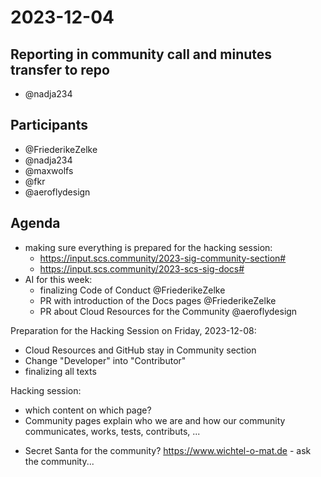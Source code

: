 # 2023-12-04

## Reporting in community call and minutes transfer to repo
- @nadja234

## Participants
- @FriederikeZelke
- @nadja234
- @maxwolfs
- @fkr
- @aeroflydesign

## Agenda

- making sure everything is prepared for the hacking session:
    - https://input.scs.community/2023-sig-community-section#
    - https://input.scs.community/2023-scs-sig-docs#
- AI for this week: 
    * finalizing Code of Conduct @FriederikeZelke
    * PR with introduction of the Docs pages @FriederikeZelke
    * PR about Cloud Resources for the Community @aeroflydesign

Preparation for the Hacking Session on Friday, 2023-12-08:
* Cloud Resources and GitHub stay in Community section
* Change "Developer" into "Contributor" 
* finalizing all texts

Hacking session:
* which content on which page?
* Community pages explain who we are and how our community communicates, works, tests, contributs, ...

- Secret Santa for the community? https://www.wichtel-o-mat.de - ask the community...
